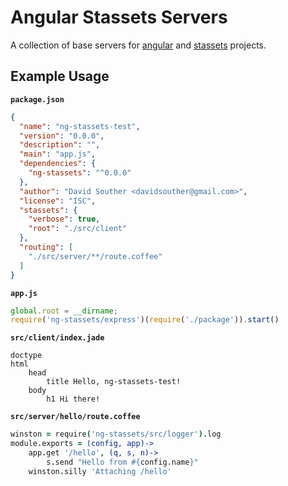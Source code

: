 # Angular Stassets Servers

A collection of base servers for [angular][ng] and [stassets][stas] projects.

## Example Usage

**`package.json`**
```json
{
  "name": "ng-stassets-test",
  "version": "0.0.0",
  "description": "",
  "main": "app.js",
  "dependencies": {
    "ng-stassets": "^0.0.0"
  },
  "author": "David Souther <davidsouther@gmail.com>",
  "license": "ISC",
  "stassets": {
    "verbose": true,
    "root": "./src/client"
  },
  "routing": [
    "./src/server/**/route.coffee"
  ]
}
```

**`app.js`**
```javascript
global.root = __dirname;
require('ng-stassets/express')(require('./package')).start()
```

**`src/client/index.jade`**
```jade
doctype
html
    head
        title Hello, ng-stassets-test!
    body
        h1 Hi there!
```

**`src/server/hello/route.coffee`**
```coffeescript
winston = require('ng-stassets/src/logger').log
module.exports = (config, app)->
    app.get '/hello', (q, s, n)->
        s.send "Hello from #{config.name}"
    winston.silly 'Attaching /hello'
```

[ng]: https://angularjs.org/
[stas]: https://github.com/DavidSouther/stassets
